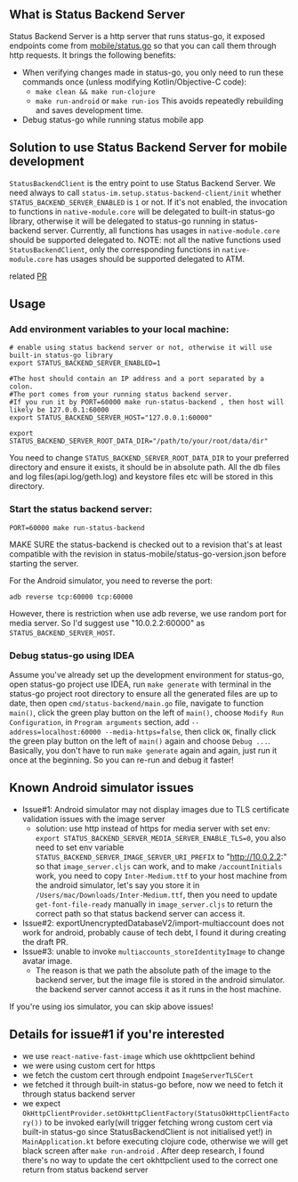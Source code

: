 ## What is Status Backend Server
Status Backend Server is a http server that runs status-go, it exposed endpoints come from [mobile/status.go](https://github.com/status-im/status-go/blob/master/mobile/status.go) so that you can call them through http requests. It brings the following benefits:
- When verifying changes made in status-go, you only need to run these commands once (unless modifying Kotlin/Objective-C code):
  - `make clean && make run-clojure` 
  - `make run-android` or `make run-ios`
  This avoids repeatedly rebuilding and saves development time.
- Debug status-go while running status mobile app

## Solution to use Status Backend Server for mobile development
`StatusBackendClient` is the entry point to use Status Backend Server. We need always to call `status-im.setup.status-backend-client/init` whether `STATUS_BACKEND_SERVER_ENABLED` is `1` or not. If it's not enabled, the invocation to functions in `native-module.core` will be delegated to built-in status-go library, otherwise it will be delegated to status-go running in status-backend server. Currently, all functions has usages in `native-module.core` should be supported delegated to. 
NOTE: not all the native functions used `StatusBackendClient`, only the corresponding functions in `native-module.core` has usages should be supported delegated to ATM.

related [PR](https://github.com/status-im/status-mobile/pull/21550)

## Usage
### Add environment variables to your local machine:
```shell
# enable using status backend server or not, otherwise it will use built-in status-go library
export STATUS_BACKEND_SERVER_ENABLED=1

#The host should contain an IP address and a port separated by a colon. 
#The port comes from your running status backend server. 
#If you run it by PORT=60000 make run-status-backend , then host will likely be 127.0.0.1:60000
export STATUS_BACKEND_SERVER_HOST="127.0.0.1:60000" 

export STATUS_BACKEND_SERVER_ROOT_DATA_DIR="/path/to/your/root/data/dir" 
```
You need to change `STATUS_BACKEND_SERVER_ROOT_DATA_DIR` to your preferred directory and ensure it exists, it should be in absolute path.
All the db files and log files(api.log/geth.log) and keystore files etc will be stored in this directory.

### Start the status backend server:
```shell
PORT=60000 make run-status-backend
```
MAKE SURE the status-backend is checked out to a revision that's at least compatible with the revision in status-mobile/status-go-version.json before starting the server.

For the Android simulator, you need to reverse the port:
```shell
adb reverse tcp:60000 tcp:60000
```
However, there is restriction when use adb reverse, we use random port for media server. So I'd suggest use "10.0.2.2:60000" as `STATUS_BACKEND_SERVER_HOST`.

### Debug status-go using IDEA
Assume you've already set up the development environment for status-go, open status-go project use IDEA, run `make generate` with terminal in the status-go project root directory to ensure all the generated files are up to date, then open `cmd/status-backend/main.go` file, navigate to function `main()`, click the green play button on the left of `main()`, choose `Modify Run Configuration`, in `Program arguments` section, add `--address=localhost:60000 --media-https=false`, then click `OK`, finally click the green play button on the left of `main()` again and choose `Debug ...`.
Basically, you don't have to run `make generate` again and again, just run it once at the beginning. So you can re-run and debug it faster!

## Known Android simulator issues
- Issue#1: Android simulator may not display images due to TLS certificate validation issues with the image server
  - solution: use http instead of https for media server with set env: `export STATUS_BACKEND_SERVER_MEDIA_SERVER_ENABLE_TLS=0`, you also need to set env variable `STATUS_BACKEND_SERVER_IMAGE_SERVER_URI_PREFIX` to "http://10.0.2.2:" so that `image_server.cljs` can work, and to make `/accountInitials` work, you need to copy `Inter-Medium.ttf` to your host machine from the android simulator, let's say you store it in `/Users/mac/Downloads/Inter-Medium.ttf`, then you need to update `get-font-file-ready` manually in `image_server.cljs` to return the correct path so that status backend server can access it.
- Issue#2: exportUnencryptedDatabaseV2/import-multiaccount does not work for android, probably cause of tech debt, I found it during creating the draft PR.
- Issue#3: unable to invoke `multiaccounts_storeIdentityImage` to change avatar image.
  - The reason is that we path the absolute path of the image to the backend server, but the image file is stored in the android simulator. the backend server cannot access it as it runs in the host machine.

If you're using ios simulator, you can skip above issues!

## Details for issue#1 if you're interested
- we use `react-native-fast-image` which use okhttpclient behind
- we were using custom cert for https
- we fetch the custom cert through endpoint `ImageServerTLSCert`
- we fetched it through built-in status-go before, now we need to fetch it through status backend server
- we expect `OkHttpClientProvider.setOkHttpClientFactory(StatusOkHttpClientFactory())` to be invoked early(will trigger fetching wrong custom cert via built-in status-go since StatusBackendClient is not initialised yet!) in `MainApplication.kt` before executing clojure code, otherwise we will get black screen after `make run-android` . After deep research, I found there's no way to update the cert okhttpclient used to the correct one return from status backend server
